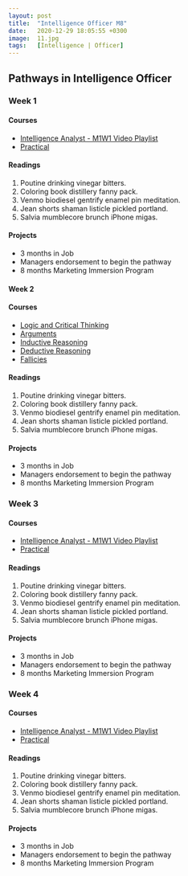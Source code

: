 ```yaml
---
layout: post
title:  "Intelligence Officer M8"
date:   2020-12-29 18:05:55 +0300
image:  11.jpg
tags:   [Intelligence | Officer]
---
```

## Pathways in Intelligence Officer
### Week 1
#### Courses
* [Intelligence Analyst - M1W1 Video Playlist](https://www.youtube.com/watch?v=AW4ZOnd0Kyw&list=PLeDh38XMopDYea0U87mkjEgkoOyHoKzFP)
* [Practical](https://www.classcentral.com/course/psychfirstaid-2900)

#### Readings
1. Poutine drinking vinegar bitters.
2. Coloring book distillery fanny pack.
3. Venmo biodiesel gentrify enamel pin meditation.
4. Jean shorts shaman listicle pickled portland.
5. Salvia mumblecore brunch iPhone migas.

#### Projects
* 3 months in Job
* Managers endorsement to begin the pathway
* 8 months Marketing Immersion Program


#### Week 2
#### Courses
* [Logic and Critical Thinking](https://www.coursera.org/specializations/logic-critical-thinking-duke)
* [Arguments](https://www.coursera.org/learn/understanding-arguments)
* [Inductive Reasoning](https://www.coursera.org/learn/inductive-reasoning)
* [Deductive Reasoning](https://www.coursera.org/learn/deductive-reasoning)
* [Fallicies](https://www.coursera.org/learn/logical-fallacies)

#### Readings
1. Poutine drinking vinegar bitters.
2. Coloring book distillery fanny pack.
3. Venmo biodiesel gentrify enamel pin meditation.
4. Jean shorts shaman listicle pickled portland.
5. Salvia mumblecore brunch iPhone migas.

#### Projects
* 3 months in Job
* Managers endorsement to begin the pathway
* 8 months Marketing Immersion Program

### Week 3
#### Courses
* [Intelligence Analyst - M1W1 Video Playlist](https://www.youtube.com/watch?v=AW4ZOnd0Kyw&list=PLeDh38XMopDYea0U87mkjEgkoOyHoKzFP)
* [Practical](https://www.classcentral.com/course/psychfirstaid-2900)

#### Readings
1. Poutine drinking vinegar bitters.
2. Coloring book distillery fanny pack.
3. Venmo biodiesel gentrify enamel pin meditation.
4. Jean shorts shaman listicle pickled portland.
5. Salvia mumblecore brunch iPhone migas.

#### Projects
* 3 months in Job
* Managers endorsement to begin the pathway
* 8 months Marketing Immersion Program

### Week 4
#### Courses
* [Intelligence Analyst - M1W1 Video Playlist](https://www.youtube.com/watch?v=AW4ZOnd0Kyw&list=PLeDh38XMopDYea0U87mkjEgkoOyHoKzFP)
* [Practical](https://www.classcentral.com/course/psychfirstaid-2900)

#### Readings
1. Poutine drinking vinegar bitters.
2. Coloring book distillery fanny pack.
3. Venmo biodiesel gentrify enamel pin meditation.
4. Jean shorts shaman listicle pickled portland.
5. Salvia mumblecore brunch iPhone migas.

#### Projects
* 3 months in Job
* Managers endorsement to begin the pathway
* 8 months Marketing Immersion Program

[jekyll-docs]: https://jekyllrb.com/docs/home
[jekyll-gh]:   https://github.com/jekyll/jekyll
[jekyll-talk]: https://talk.jekyllrb.com/
